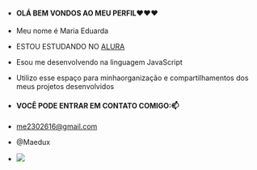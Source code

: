 - #### OLÁ BEM VONDOS AO MEU PERFIL❤❤❤

- Meu nome é Maria Eduarda

- ESTOU ESTUDANDO NO [ALURA](https://www.alura.com.br)
- Esou me desenvolvendo na linguagem JavaScript
- Utilizo esse espaço para minhaorganização e compartilhamentos dos meus projetos desenvolvidos

- #### VOCÊ PODE ENTRAR EM CONTATO COMIGO:📫

- me2302616@gmail.com

- @Maedux

- ![](https://media1.tenor.com/m/pAqsgZlftrQAAAAC/lookatme-hey.gif)
